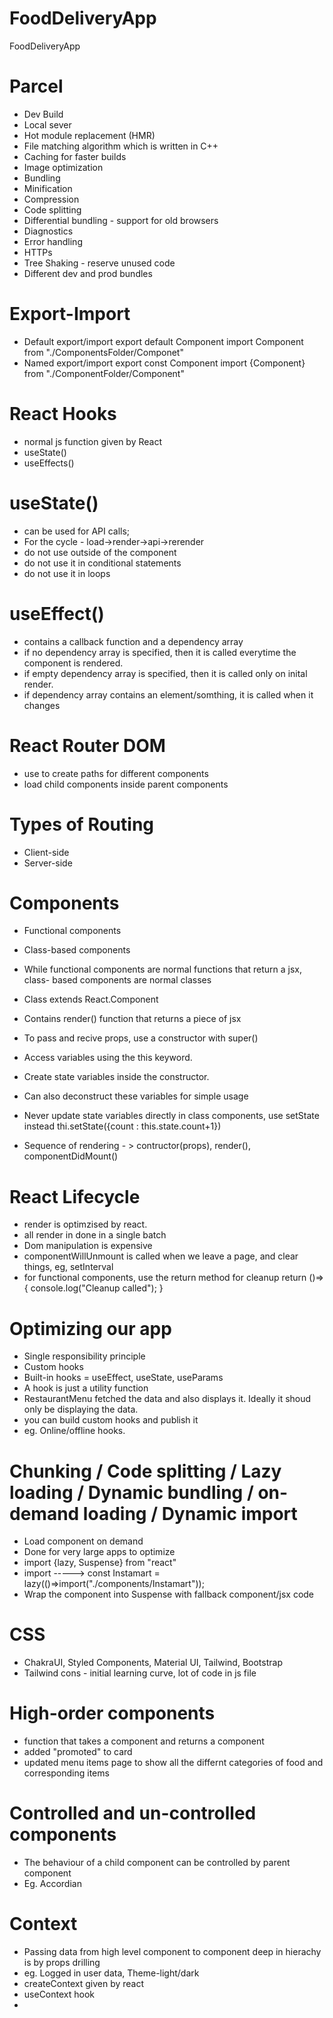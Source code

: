 # FoodDeliveryApp
FoodDeliveryApp

# Parcel
- Dev Build
- Local sever
- Hot module replacement (HMR)
- File matching algorithm which is written in C++
- Caching for faster builds
- Image optimization
- Bundling
- Minification
- Compression
- Code splitting
- Differential bundling - support for old browsers
- Diagnostics
- Error handling
- HTTPs
- Tree Shaking - reserve unused code
- Different dev and prod bundles

# Export-Import
- Default export/import
    export default Component
    import Component from "./ComponentsFolder/Componet"
- Named export/import
    export const Component
    import {Component} from "./ComponentFolder/Component"

# React Hooks
- normal js function given by React
- useState()
- useEffects()


# useState()
- can be used for API calls;
- For the cycle - load->render->api->rerender
- do not use outside of the component
- do not use it in conditional statements
- do not use it in loops

# useEffect()
- contains a callback function and a dependency array
- if no dependency array is specified, then it is called everytime the component is rendered.
- if empty dependency array is specified, then it is called only on inital render.
- if dependency array contains an element/somthing, it is called when it changes

# React Router DOM
- use to create paths for different components
- load child components inside parent components

# Types of Routing
- Client-side
- Server-side


# Components
- Functional components
- Class-based components

- While functional components are normal functions that return a jsx, class- based components are normal classes

- Class extends React.Component
- Contains render() function that returns a piece of jsx
- To pass and recive props, use a constructor with super()
- Access variables using the this keyword.
- Create state variables inside the constructor.
- Can also deconstruct these variables for simple usage
- Never update state variables directly in class components, use setState instead
    thi.setState({count : this.state.count+1})
- Sequence of rendering - > contructor(props), render(), componentDidMount()

# React Lifecycle
- render is optimzised by react.
- all render in done in a single batch
- Dom manipulation is expensive
- componentWillUnmount is called when we leave a page, and clear things, eg, setInterval
- for functional components, use the return method for cleanup 
    return ()=>{
        console.log("Cleanup called");
    }

# Optimizing our app
- Single responsibility principle
- Custom hooks
- Built-in hooks = useEffect, useState, useParams
- A hook is just a utility function
- RestaurantMenu fetched the data and also displays it. Ideally it shoud only be displaying the data.
- you can build custom hooks and publish it
- eg. Online/offline hooks.

# Chunking / Code splitting / Lazy loading / Dynamic bundling / on-demand loading / Dynamic import
- Load component on demand
- Done for very large apps to optimize 
- import {lazy, Suspense} from "react"
- import -----> const Instamart = lazy(()=>import("./components/Instamart")); 
- Wrap the component into Suspense with fallback component/jsx code

# CSS
- ChakraUI, Styled Components, Material UI, Tailwind, Bootstrap
- Tailwind cons - initial learning curve, lot of code in js file

# High-order components
- function that takes a component and returns a component
- added "promoted" to card
- updated menu items page to show all the differnt categories of food and corresponding items

# Controlled and un-controlled components
- The behaviour of a child component can be controlled by parent component
- Eg. Accordian

# Context
- Passing data from high level component to  component deep in hierachy is by props drilling
- eg. Logged in user data, Theme-light/dark
- createContext given by react
- useContext hook
- 